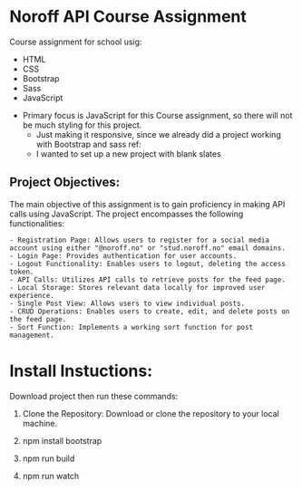 # Noroff API Course Assignment


Course assignment for school usig:
- HTML 
- CSS
- Bootstrap
- Sass
- JavaScript


* Primary focus is JavaScript for this Course assignment, so there will not be much styling for this project.
  - Just making it responsive, since we already did a project working with Bootstrap and sass ref:
  - I wanted to set up a new project with blank slates


## Project Objectives:

The main objective of this assignment is to gain proficiency in making API calls using JavaScript. The project encompasses the following functionalities:

    - Registration Page: Allows users to register for a social media account using either "@noroff.no" or "stud.noroff.no" email domains.
    - Login Page: Provides authentication for user accounts.
    - Logout Functionality: Enables users to logout, deleting the access token.
    - API Calls: Utilizes API calls to retrieve posts for the feed page.
    - Local Storage: Stores relevant data locally for improved user experience.
    - Single Post View: Allows users to view individual posts.
    - CRUD Operations: Enables users to create, edit, and delete posts on the feed page.
    - Sort Function: Implements a working sort function for post management.
    

# Install Instuctions:

Download project then run these commands:

1. Clone the Repository: Download or clone the repository to your local machine.

2. npm install bootstrap
   
4. npm run build
   
6. npm run watch


